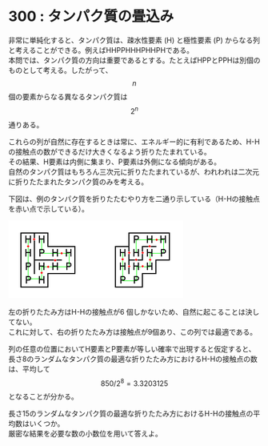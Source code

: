 # 300 : タンパク質の畳込み

非常に単純化すると、タンパク質は、疎水性要素 (H) と極性要素 (P) からなる列と考えることができる。例えばHHPPHHHPHHPHである。\
本問では、タンパク質の方向は重要であるとする。たとえばHPPとPPHは別個のものとして考える。したがって、$$n$$個の要素からなる異なるタンパク質は$$2^n$$通りある。

これらの列が自然に存在するときは常に、エネルギー的に有利であるため、H-Hの接触点の数ができるだけ大きくなるよう折りたたまれている。\
その結果、H要素は内側に集まり、P要素は外側になる傾向がある。\
自然のタンパク質はもちろん三次元に折りたたまれているが、われわれは二次元に折りたたまれたタンパク質のみを考える。

下図は、例のタンパク質を折りたたむやり方を二通り示している（H-Hの接触点を赤い点で示している）。

![](<../../.gitbook/assets/image (26).png>)

左の折りたたみ方はH-Hの接触点が6 個しかないため、自然に起こることは決してない。\
これに対して、右の折りたたみ方は接触点が9個あり、この列では最適である。

列の任意の位置においてH要素とP要素が等しい確率で出現すると仮定すると、長さ8のランダムなタンパク質の最適な折りたたみ方におけるH-Hの接触点の数は、平均して $$850 / 2^8 = 3.3203125$$となることが分かる。

長さ15のランダムなタンパク質の最適な折りたたみ方におけるH-Hの接触点の平均数はいくつか。\
厳密な結果を必要な数の小数位を用いて答えよ。

